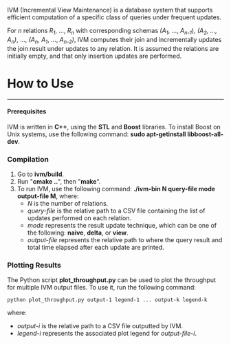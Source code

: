 IVM (Incremental View Maintenance) is a database system that supports efficient computation of a specific class of queries under frequent updates.

For *n* relations *R*<sub>*1*</sub>, ..., *R*<sub>*n*</sub> with corresponding schemas *(A*<sub>*1*</sub>, ..., *A*<sub>*n-1*</sub>)*, *(A*<sub>*2*</sub>, ..., *A*<sub>*n*</sub>)*, ..., *(A*<sub>*n*</sub>, *A*<sub>*1*</sub>, ..., *A*<sub>*n-2*</sub>*)*, IVM computes their join and incrementally updates the join result under updates to any relation. It is assumed the relations are initially empty, and that only insertion updates are performed.

# How to Use
---
#### Prerequisites
IVM is written in **C++**, using the **STL** and **Boost** libraries. To install Boost on Unix systems, use the following command: **sudo apt-getinstall libboost-all-dev**.
### Compilation
1. Go to **ivm/build**.
2. Run "**cmake .\.**", then "**make**".
3. To run IVM, use the following command:
   **./ivm-bin N query-file mode output-file M**, where:
   - *N* is the number of relations.
   - *query-file* is the relative path to a CSV file containing the list of updates performed on each relation.
   - *mode* represents the result update technique, which can be one of the following: **naive**, **delta**, or **view**.
   - *output-file* represents the relative path to where the query result and total time elapsed after each update are printed.

### Plotting Results
The Python script **plot_throughput.py** can be used to plot the throughput for multiple IVM output files. To use it, run the following command:

    python plot_throughput.py output-1 legend-1 ... output-k legend-k
    
where:
- *output-i* is the relative path to a CSV file outputted by IVM.
- *legend-i* represents the associated plot legend for *output-file-i*.
